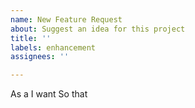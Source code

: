 ```yaml
---
name: New Feature Request
about: Suggest an idea for this project
title: ''
labels: enhancement
assignees: ''

---
```


As a <user or stakeholder type>
I want <some software feature>
So that <some business value>
